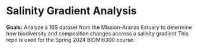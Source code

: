 # Salinity Gradient Analysis

**Goals:** Analyze a 16S dataset from the Mission-Aranas Estuary to determine how biodiversity and composition changes accross a salinity gradient
This repo is used for the Spring 2024 BIOMI6300 course.
